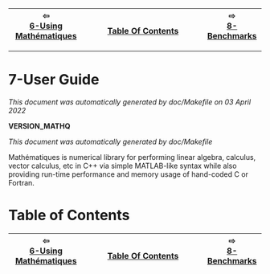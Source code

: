 
| ⇦ <br />[6-Using Mathématiques](using-mathematiques.md)  | <br />[Table Of Contents](toc.md)<br /> <img width=1000/> | ⇨ <br />[8-Benchmarks](benchmarks.md)   |
| ----------- | ----------- | ----------- |


-------------------------

# 7-User Guide

_This document was automatically generated by doc/Makefile on 03 April 2022_

__VERSION_MATHQ__

_This document was automatically generated by doc/Makefile_

Mathématiques is numerical library for performing linear algebra, calculus, vector calculus, etc in C++ via simple MATLAB-like syntax while also providing run-time performance and memory usage of hand-coded C or Fortran.

# Table of Contents

| ⇦ <br />[6-Using Mathématiques](using-mathematiques.md)  | <br />[Table Of Contents](toc.md)<br /> <img width=1000/> | ⇨ <br />[8-Benchmarks](benchmarks.md)   |
| ----------- | ----------- | ----------- |
